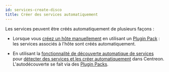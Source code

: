 ```yaml
---
id: services-create-disco
title: Créer des services automatiquement
---
```


Les services peuvent être créés automatiquement de plusieurs façons :

- Lorsque vous [créez un hôte manuellement](hosts-create.md) en utilisant un [Plugin Pack](../pluginpacks.md) : les services associés à l'hôte sont créés automatiquement.

- En utilisant la [fonctionnalité de découverte automatique de services](../discovery/introduction.md) pour [détecter des services et les créer automatiquement](../discovery/services-discovery.md) dans Centreon. L'autodécouverte se fait via des [Plugin Packs](../pluginpacks.md).
